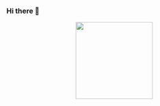 ### Hi there 👋

<!--
**SH7072/SH7072** is a ✨ _special_ ✨ repository because its `README.md` (this file) appears on your GitHub profile.

Here are some ideas to get you started:

- 🔭 I’m currently working on ...
- 🌱 I’m currently learning ...
- 👯 I’m looking to collaborate on ...
- 🤔 I’m looking for help with ...
- 💬 Ask me about ...
- 📫 How to reach me: ...
- 😄 Pronouns: ...
- ⚡ Fun fact: ...


-->
<p align="center">
<a href="https://github.com/SH7072">
  <img height="180em" src="https://github-readme-stats-eight-theta.vercel.app/api?username=SH7072&show_icons=true&theme=algolia&count_private=true"/>
</a>
</p>


